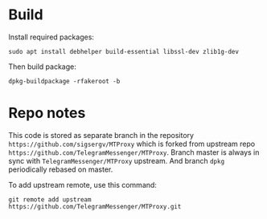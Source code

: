 # Build

Install required packages:

~~~~~
sudo apt install debhelper build-essential libssl-dev zlib1g-dev
~~~~~

Then build package:

~~~~~
dpkg-buildpackage -rfakeroot -b
~~~~~


# Repo notes

This code is stored as separate branch in the repository `https://github.com/sigsergv/MTProxy`
which is forked from upstream repo `https://github.com/TelegramMessenger/MTProxy`. Branch master
is always in sync with `TelegramMessenger/MTProxy` upstream. And branch `dpkg` periodically
rebased on master.

To add upstream remote, use this command:

~~~~~
git remote add upstream https://github.com/TelegramMessenger/MTProxy.git 
~~~~~